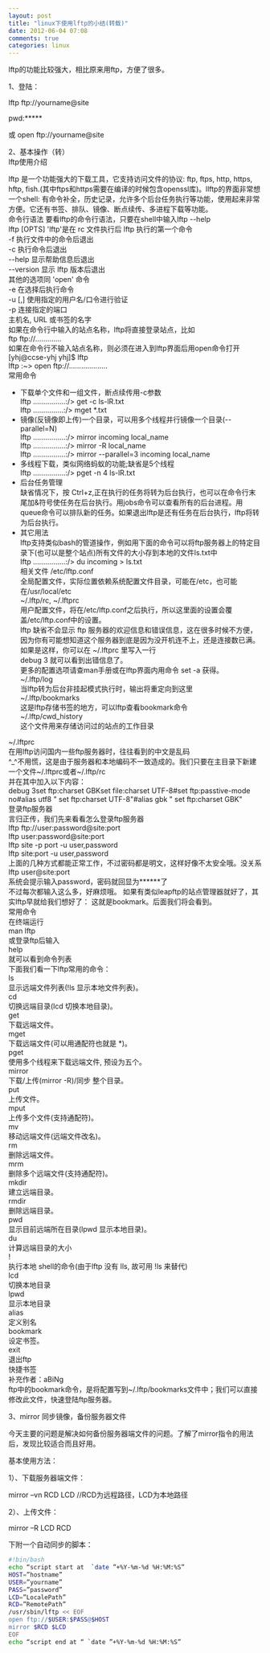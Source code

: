 ```yaml
---
layout: post
title: "linux下使用lftp的小结(转载)"
date: 2012-06-04 07:08
comments: true
categories: linux 
---
```


lftp的功能比较强大，相比原来用ftp，方便了很多。

1、登陆：

lftp ftp://yourname@site   

pwd:*****   

或 open ftp://yourname@site   

 
<!--more-->
2、基本操作（转）   
lftp使用介绍   

lftp 是一个功能强大的下载工具，它支持访问文件的协议: ftp, ftps, http, https, hftp, fish.(其中ftps和https需要在编译的时候包含openssl库)。llftp的界面非常想一个shell: 有命令补全，历史记录，允许多个后台任务执行等功能，使用起来非常方便。它还有书签、排队、镜像、断点续传、多进程下载等功能。   
命令行语法
要看lftp的命令行语法，只要在shell中输入lftp --help   
lftp [OPTS]
'lftp'是在 rc 文件执行后 lftp 执行的第一个命令   
-f 执行文件中的命令后退出   
-c 执行命令后退出   
--help 显示帮助信息后退出   
--version 显示 lftp 版本后退出   
其他的选项同 'open' 命令   
-e 在选择后执行命令   
-u [,] 使用指定的用户名/口令进行验证   
-p 连接指定的端口   
主机名, URL 或书签的名字   
如果在命令行中输入的站点名称，lftp将直接登录站点，比如   
ftp ftp://.............   
如果在命令行不输入站点名称，则必须在进入到lftp界面后用open命令打开   
[yhj@ccse-yhj yhj]$ lftp   
lftp :~> open ftp://...................   
常用命令   
* 下载单个文件和一组文件，断点续传用-c参数   
lftp ................:/> get -c ls-lR.txt   
lftp ...............:/> mget *.txt   
* 镜像(反镜像即上传)一个目录，可以用多个线程并行镜像一个目录(--parallel=N)   
lftp ................:/> mirror incoming local_name   
lftp ................:/> mirror -R local_name   
lftp ................:/> mirror --parallel=3 incoming local_name   
* 多线程下载，类似网络蚂蚁的功能;缺省是5个线程   
lftp ................:/> pget -n 4 ls-lR.txt   
* 后台任务管理   
缺省情况下，按 Ctrl+z,正在执行的任务将转为后台执行，也可以在命令行末尾加&符号使任务在后台执行。用jobs命令可以查看所有的后台进程。用queue命令可以排队新的任务。如果退出lftp是还有任务在后台执行，lftp将转为后台执行。   
* 其它用法   
lftp支持类似bash的管道操作，例如用下面的命令可以将ftp服务器上的特定目录下(也可以是整个站点)所有文件的大小存到本地的文件ls.txt中   
lftp ................:/> du incoming > ls.txt   
相关文件
/etc/lftp.conf   
全局配置文件，实际位置依赖系统配置文件目录，可能在/etc，也可能在/usr/local/etc   
~/.lftp/rc, ~/.lftprc   
用户配置文件，将在/etc/lftp.conf之后执行，所以这里面的设置会覆盖/etc/lftp.conf中的设置。   
lftp 缺省不会显示 ftp 服务器的欢迎信息和错误信息，这在很多时候不方便，因为你有可能想知道这个服务器到底是因为没开机连不上，还是连接数已满。如果是这样，你可以在 ~/.lftprc 里写入一行   
debug 3
就可以看到出错信息了。   
更多的配置选项请查man手册或在lftp界面内用命令 set -a 获得。   
~/.lftp/log   
当lftp转为后台非挂起模式执行时，输出将重定向到这里   
~/.lftp/bookmarks   
这是lftp存储书签的地方，可以lftp查看bookmark命令   
~/.lftp/cwd_history   
这个文件用来存储访问过的站点的工作目录   
   
~/.lftprc    
在用lftp访问国内一些ftp服务器时，往往看到的中文是乱码    
^_^不用慌，这是由于服务器和本地编码不一致造成的。我们只要在主目录下新建一个文件~/.lftprc或者~/.lftp/rc    
并在其中加入以下内容：    
debug 3set ftp:charset GBKset file:charset UTF-8#set ftp:passtive-mode no#alias utf8 " set ftp:charset UTF-8"#alias gbk " set ftp:charset GBK"    
登录ftp服务器    
言归正传，我们先来看看怎么登录ftp服务器    
lftp ftp://user:password@site:port    
lftp user:password@site:port    
lftp site -p port -u user,password    
lftp site:port -u user,password    
上面的几种方式都能正常工作，不过密码都是明文，这样好像不太安全哦。没关系    
lftp user@site:port    
系统会提示输入password，密码就回显为******了    
不过每次都输入这么多，好麻烦哦。 如果有类似leapftp的站点管理器就好了，其实lftp早就给我们想好了： 这就是bookmark。后面我们将会看到。    
常用命令    
在终端运行    
man lftp    
或登录ftp后输入    
help    
就可以看到命令列表    
下面我们看一下lftp常用的命令：    
ls    
显示远端文件列表(!ls 显示本地文件列表)。    
cd    
切换远端目录(lcd 切换本地目录)。    
get    
下载远端文件。    
mget    
下载远端文件(可以用通配符也就是 *)。    
pget    
使用多个线程来下载远端文件, 预设为五个。    
mirror    
下载/上传(mirror -R)/同步 整个目录。    
put    
上传文件。    
mput    
上传多个文件(支持通配符)。    
mv    
移动远端文件(远端文件改名)。    
rm    
删除远端文件。    
mrm    
删除多个远端文件(支持通配符)。    
mkdir    
建立远端目录。    
rmdir    
删除远端目录。    
pwd    
显示目前远端所在目录(lpwd 显示本地目录)。    
du    
计算远端目录的大小    
!    
执行本地 shell的命令(由于lftp 没有 lls, 故可用 !ls 来替代)    
lcd    
切换本地目录    
lpwd    
显示本地目录    
alias    
定义别名    
bookmark    
设定书签。    
exit    
退出ftp    
快捷书签    
补充作者：aBiNg    
ftp中的bookmark命令，是将配置写到~/.lftp/bookmarks文件中；我们可以直接修改此文件，快速登陆ftp服务器。   



 

3、mirror 同步镜像，备份服务器文件

今天主要的问题是解决如何备份服务器端文件的问题。了解了mirror指令的用法后，发现比较适合而且好用。

 

基本使用方法：

1）、下载服务器端文件：

 mirror –vn RCD LCD   //RCD为远程路径，LCD为本地路径

2）、上传文件：

 mirror –R LCD RCD

 

下附一个自动同步的脚本：
```bash
#!bin/bash
echo “script start at  `date ”+%Y-%m-%d %H:%M:%S”
HOST=”hostname”
USER=”yourname”
PASS=”password”
LCD=”LocalePath”
RCD=”RemotePath”
/usr/sbin/lftp << EOF
open ftp://$USER:$PASS@$HOST
mirror $RCD $LCD
EOF
echo “script end at “ `date ”+%Y-%m-%d %H:%M:%S”
```





